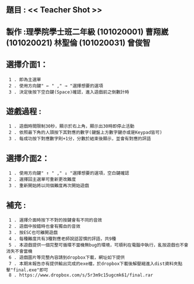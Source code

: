 
題目 : << Teacher Shot  >>
-----------------
製作 :理學院學士班二年級 (101020001) 曹翔崴(101020021) 林聖倫 (101020031) 曾俊智
-----------------

選擇介面1：
-----------------

     1 . 即為主選單
     2 . 使用方向鍵" ← " ," → "選擇想要的選項
     3 . 決定後按下空白鍵(Space)確認，進入遊戲前之倒數計時

遊戲過程 :
----------------

     1 . 遊戲時間限制30秒，顯示於右上角，顯示出30時即停止活動
     2 . 依照最下角的人頭按下其對應的數字(鍵盤上方數字鍵亦或是Keypad皆可)
     3 . 每成功按下對應數字則+1分，分數於結束後顯示，並會有對應的評語

選擇介面2：
-----------------

     1 . 使用方向鍵" ↑ " ," ↓ "選擇想要的選項，空白鍵確認
     2 . 選擇回主選單可重新更改難度
     3 . 重新開始將以同個難度再次開始遊戲
     
補充 :
-----------------

     1 . 選擇介面時按下不對的按鍵會有不同的音效
     2 . 遊戲中按錯時也會有獨自的音效
     3 . 按ESC也可離開遊戲
     4 . 每種難度共有3種對應老師說話習慣的評語，共9種
     5 . 本遊戲提供一個完整可循環不當機無bug的環境，可順利在電腦中執行，亂按遊戲也不會消失不會當機
     6 . 遊戲圖片等完整內容請到dropbox下載，網址如下提供
     7 . 本期末報告亦有提供輸出完成的exe檔，於dropbox下載後解壓縮進入dist資料夾點擊"final.exe"即可
     8 . https://www.dropbox.com/s/5r3m9c15ugcmk61/final.rar
     
